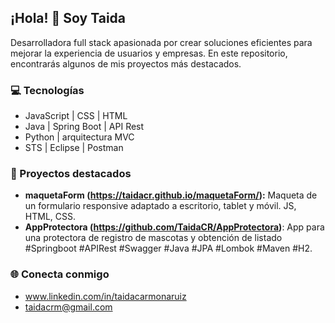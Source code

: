 ## ¡Hola! 👋 Soy Taida
Desarrolladora full stack apasionada por crear soluciones eficientes para mejorar la experiencia de usuarios y empresas. 
En este repositorio, encontrarás algunos de mis proyectos más destacados.

### 💻 Tecnologías
- JavaScript | CSS | HTML
- Java | Spring Boot | API Rest
- Python | arquitectura MVC
- STS | Eclipse | Postman

### 🌟 Proyectos destacados
- **maquetaForm (https://taidacr.github.io/maquetaForm/):** Maqueta de un formulario responsive adaptado a escritorio, tablet y móvil. JS, HTML, CSS.
- **AppProtectora (https://github.com/TaidaCR/AppProtectora)**: App para una protectora de registro de mascotas y obtención de listado #Springboot #APIRest #Swagger #Java #JPA #Lombok #Maven #H2.

### 🌐 Conecta conmigo
- www.linkedin.com/in/taidacarmonaruiz
- taidacrm@gmail.com


